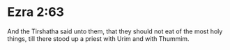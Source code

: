 # Ezra 2:63

And the Tirshatha said unto them, that they should not eat of the most holy things, till there stood up a priest with Urim and with Thummim.